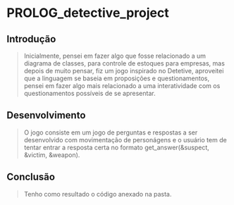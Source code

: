 # PROLOG_detective_project

## Introdução

> Inicialmente, pensei em fazer algo que fosse relacionado a um diagrama de classes, para controle de estoques para empresas, mas depois de muito pensar, fiz um jogo inspirado no Detetive, aproveitei que a linguagem se baseia em proposições e questionamentos, pensei em fazer algo mais relacionado a uma interatividade com os questionamentos possíveis de se apresentar.

## Desenvolvimento

> O jogo consiste em um jogo de perguntas e respostas a ser desenvolvido com movimentação de personágens e o usuário tem de tentar entrar a resposta certa no formato get_answer(&suspect, &victim, &weapon).

## Conclusão

> Tenho como resultado o código anexado na pasta.
